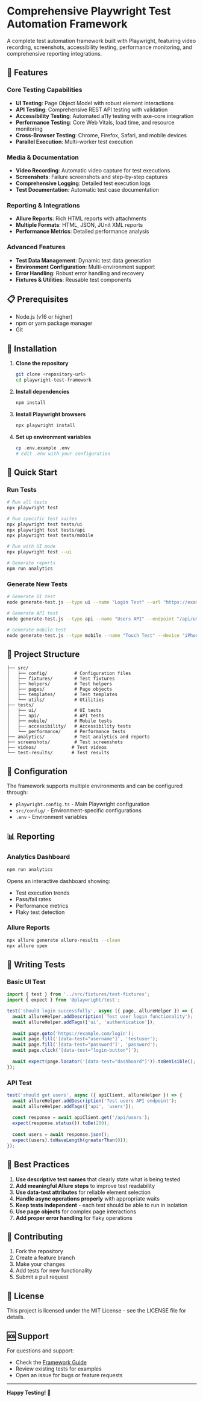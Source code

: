 # Comprehensive Playwright Test Automation Framework

A complete test automation framework built with Playwright, featuring video recording, screenshots, accessibility testing, performance monitoring, and comprehensive reporting integrations.

## 🚀 Features

### Core Testing Capabilities
- **UI Testing**: Page Object Model with robust element interactions
- **API Testing**: Comprehensive REST API testing with validation
- **Accessibility Testing**: Automated a11y testing with axe-core integration
- **Performance Testing**: Core Web Vitals, load time, and resource monitoring
- **Cross-Browser Testing**: Chrome, Firefox, Safari, and mobile devices
- **Parallel Execution**: Multi-worker test execution

### Media & Documentation
- **Video Recording**: Automatic video capture for test executions
- **Screenshots**: Failure screenshots and step-by-step captures
- **Comprehensive Logging**: Detailed test execution logs
- **Test Documentation**: Automatic test case documentation

### Reporting & Integrations
- **Allure Reports**: Rich HTML reports with attachments
- **Multiple Formats**: HTML, JSON, JUnit XML reports
- **Performance Metrics**: Detailed performance analysis

### Advanced Features
- **Test Data Management**: Dynamic test data generation
- **Environment Configuration**: Multi-environment support
- **Error Handling**: Robust error handling and recovery
- **Fixtures & Utilities**: Reusable test components

## 📋 Prerequisites

- Node.js (v16 or higher)
- npm or yarn package manager
- Git

## 🔧 Installation

1. **Clone the repository**
   ```bash
   git clone <repository-url>
   cd playwright-test-framework
   ```

2. **Install dependencies**
   ```bash
   npm install
   ```

3. **Install Playwright browsers**
   ```bash
   npx playwright install
   ```

4. **Set up environment variables**
   ```bash
   cp .env.example .env
   # Edit .env with your configuration
   ```

## 🚀 Quick Start

### Run Tests
```bash
# Run all tests
npx playwright test

# Run specific test suites
npx playwright test tests/ui
npx playwright test tests/api
npx playwright test tests/mobile

# Run with UI mode
npx playwright test --ui

# Generate reports
npm run analytics
```

### Generate New Tests
```bash
# Generate UI test
node generate-test.js --type ui --name "Login Test" --url "https://example.com/login"

# Generate API test
node generate-test.js --type api --name "Users API" --endpoint "/api/users"

# Generate mobile test
node generate-test.js --type mobile --name "Touch Test" --device "iPhone 13"
```

## 📁 Project Structure

```
├── src/
│   ├── config/          # Configuration files
│   ├── fixtures/        # Test fixtures
│   ├── helpers/         # Test helpers
│   ├── pages/           # Page objects
│   ├── templates/       # Test templates
│   └── utils/           # Utilities
├── tests/
│   ├── ui/              # UI tests
│   ├── api/             # API tests
│   ├── mobile/          # Mobile tests
│   ├── accessibility/   # Accessibility tests
│   └── performance/     # Performance tests
├── analytics/           # Test analytics and reports
├── screenshots/         # Test screenshots
├── videos/             # Test videos
└── test-results/       # Test results
```

## 🔧 Configuration

The framework supports multiple environments and can be configured through:

- `playwright.config.ts` - Main Playwright configuration
- `src/config/` - Environment-specific configurations
- `.env` - Environment variables

## 📊 Reporting

### Analytics Dashboard
```bash
npm run analytics
```
Opens an interactive dashboard showing:
- Test execution trends
- Pass/fail rates
- Performance metrics
- Flaky test detection

### Allure Reports
```bash
npx allure generate allure-results --clean
npx allure open
```

## 🧪 Writing Tests

### Basic UI Test
```typescript
import { test } from '../src/fixtures/test-fixtures';
import { expect } from '@playwright/test';

test('should login successfully', async ({ page, allureHelper }) => {
  await allureHelper.addDescription('Test user login functionality');
  await allureHelper.addTags(['ui', 'authentication']);
  
  await page.goto('https://example.com/login');
  await page.fill('[data-test="username"]', 'testuser');
  await page.fill('[data-test="password"]', 'password');
  await page.click('[data-test="login-button"]');
  
  await expect(page.locator('[data-test="dashboard"]')).toBeVisible();
});
```

### API Test
```typescript
test('should get users', async ({ apiClient, allureHelper }) => {
  await allureHelper.addDescription('Test users API endpoint');
  await allureHelper.addTags(['api', 'users']);
  
  const response = await apiClient.get('/api/users');
  expect(response.status()).toBe(200);
  
  const users = await response.json();
  expect(users).toHaveLength(greaterThan(0));
});
```

## 🎯 Best Practices

1. **Use descriptive test names** that clearly state what is being tested
2. **Add meaningful Allure steps** to improve test readability
3. **Use data-test attributes** for reliable element selection
4. **Handle async operations properly** with appropriate waits
5. **Keep tests independent** - each test should be able to run in isolation
6. **Use page objects** for complex page interactions
7. **Add proper error handling** for flaky operations

## 🤝 Contributing

1. Fork the repository
2. Create a feature branch
3. Make your changes
4. Add tests for new functionality
5. Submit a pull request

## 📄 License

This project is licensed under the MIT License - see the LICENSE file for details.

## 🆘 Support

For questions and support:
- Check the [Framework Guide](FRAMEWORK_GUIDE.md)
- Review existing tests for examples
- Open an issue for bugs or feature requests

---

**Happy Testing!** 🎉